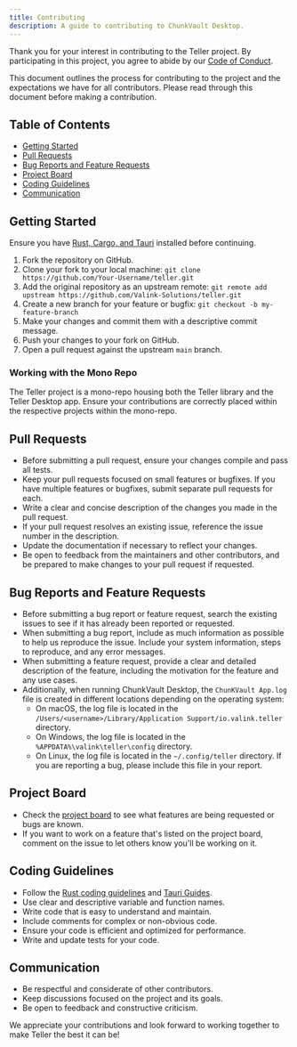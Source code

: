 ```yaml
---
title: Contributing
description: A guide to contributing to ChunkVault Desktop.
---
```


Thank you for your interest in contributing to the Teller project. By participating in this project, you agree to abide by our [Code of Conduct](CODE_OF_CONDUCT.md).

This document outlines the process for contributing to the project and the expectations we have for all contributors. Please read through this document before making a contribution.

## Table of Contents

*   [Getting Started](#getting-started)
*   [Pull Requests](#pull-requests)
*   [Bug Reports and Feature Requests](#bug-reports-and-feature-requests)
*   [Project Board](#project-board)
*   [Coding Guidelines](#coding-guidelines)
*   [Communication](#communication)


## Getting Started

Ensure you have [Rust, Cargo, and Tauri](https://tauri.studio/en/docs/getting-started/intro) installed before continuing.

1.  Fork the repository on GitHub.
2.  Clone your fork to your local machine: `git clone https://github.com/Your-Username/teller.git`
3.  Add the original repository as an upstream remote: `git remote add upstream https://github.com/Valink-Solutions/teller.git`
4.  Create a new branch for your feature or bugfix: `git checkout -b my-feature-branch`
5.  Make your changes and commit them with a descriptive commit message.
6.  Push your changes to your fork on GitHub.
7.  Open a pull request against the upstream `main` branch.

### Working with the Mono Repo

The Teller project is a mono-repo housing both the Teller library and the Teller Desktop app. Ensure your contributions are correctly placed within the respective projects within the mono-repo.

## Pull Requests

*   Before submitting a pull request, ensure your changes compile and pass all tests.
*   Keep your pull requests focused on small features or bugfixes. If you have multiple features or bugfixes, submit separate pull requests for each.
*   Write a clear and concise description of the changes you made in the pull request.
*   If your pull request resolves an existing issue, reference the issue number in the description.
*   Update the documentation if necessary to reflect your changes.
*   Be open to feedback from the maintainers and other contributors, and be prepared to make changes to your pull request if requested.

## Bug Reports and Feature Requests

*   Before submitting a bug report or feature request, search the existing issues to see if it has already been reported or requested.
*   When submitting a bug report, include as much information as possible to help us reproduce the issue. Include your system information, steps to reproduce, and any error messages.
*   When submitting a feature request, provide a clear and detailed description of the feature, including the motivation for the feature and any use cases.
*   Additionally, when running ChunkVault Desktop, the `ChunKVault App.log` file is created in different locations depending on the operating system:
    - On macOS, the log file is located in the `/Users/<username>/Library/Application Support/io.valink.teller` directory.
    - On Windows, the log file is located in the `%APPDATA%\valink\teller\config` directory.
    - On Linux, the log file is located in the `~/.config/teller` directory.
   If you are reporting a bug, please include this file in your report.

## Project Board

*   Check the [project board](https://github.com/orgs/Valink-Solutions/projects/4) to see what features are being requested or bugs are known.
*   If you want to work on a feature that's listed on the project board, comment on the issue to let others know you'll be working on it.

## Coding Guidelines

*   Follow the [Rust coding guidelines](https://rust-lang.github.io/api-guidelines/) and [Tauri Guides](https://tauri.app/v1/guides/).
*   Use clear and descriptive variable and function names.
*   Write code that is easy to understand and maintain.
*   Include comments for complex or non-obvious code.
*   Ensure your code is efficient and optimized for performance.
*   Write and update tests for your code.

## Communication

*   Be respectful and considerate of other contributors.
*   Keep discussions focused on the project and its goals.
*   Be open to feedback and constructive criticism.

We appreciate your contributions and look forward to working together to make Teller the best it can be!